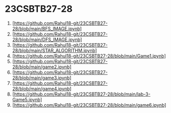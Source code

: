 # 23CSBTB27-28
1. [https://github.com/Rahul18-git/23CSBTB27-28/blob/main/BFS_IMAGE.ipynb]
2. [https://github.com/Rahul18-git/23CSBTB27-28/blob/main/DFS_IMAGE.ipynb]
3. [https://github.com/Rahul18-git/23CSBTB27-28/blob/main/STAR_ALGORITHM.ipynb]
4. [https://github.com/Rahul18-git/23CSBTB27-28/blob/main/Game1.ipynb]
5. [https://github.com/Rahul18-git/23CSBTB27-28/blob/main/game2.ipynb]
6. [https://github.com/Rahul18-git/23CSBTB27-28/blob/main/game3.ipynb]
7. [https://github.com/Rahul18-git/23CSBTB27-28/blob/main/game4.ipynb]
8. [https://github.com/Rahul18-git/23CSBTB27-28/blob/main/lab-3-Game5.ipynb]
9. [https://github.com/Rahul18-git/23CSBTB27-28/blob/main/game6.ipynb]
